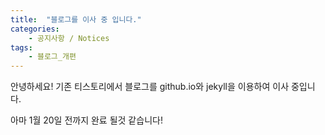 ```yaml
---
title:  "블로그를 이사 중 입니다."
categories:
    - 공지사항 / Notices
tags:
    - 블로그_개편
---
```


안녕하세요!
기존 티스토리에서 블로그를 github.io와 jekyll을 이용하여 이사 중입니다.

아마 1월 20일 전까지 완료 될것 같습니다!